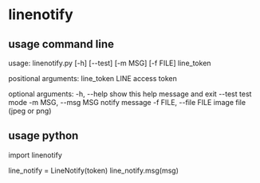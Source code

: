 # linenotify

## usage command line
usage: linenotify.py [-h] [--test] [-m MSG] [-f FILE] line_token

positional arguments:
  line_token            LINE access token

optional arguments:
  -h, --help            show this help message and exit
  --test                test mode
  -m MSG, --msg MSG     notify message
  -f FILE, --file FILE  image file (jpeg or png)

## usage python
import linenotify

line_notify = LineNotify(token)
line_notify.msg(msg)

